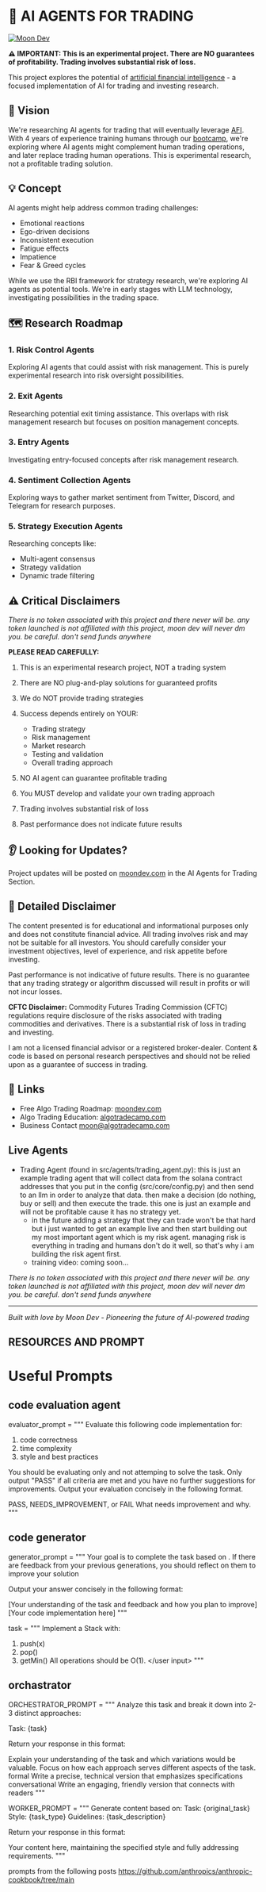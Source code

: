 # 🤖 AI AGENTS FOR TRADING

[![Moon Dev](moondev.png)](https://www.moondev.com/)

**⚠️ IMPORTANT: This is an experimental project. There are NO guarantees of profitability. Trading involves substantial risk of loss.**

This project explores the potential of [artificial financial intelligence](https://www.afi.xyz) - a focused implementation of AI for trading and investing research.

## 🎯 Vision
We're researching AI agents for trading that will eventually leverage [AFI](https://www.afi.xyz). With 4 years of experience training humans through our [bootcamp](https://algotradecamp.com), we're exploring where AI agents might complement human trading operations, and later replace trading human operations. This is experimental research, not a profitable trading solution.

## 💡 Concept
AI agents might help address common trading challenges:
- Emotional reactions
- Ego-driven decisions
- Inconsistent execution
- Fatigue effects
- Impatience
- Fear & Greed cycles

While we use the RBI framework for strategy research, we're exploring AI agents as potential tools. We're in early stages with LLM technology, investigating possibilities in the trading space.

## 🗺️ Research Roadmap

### 1. Risk Control Agents
Exploring AI agents that could assist with risk management. This is purely experimental research into risk oversight possibilities.

### 2. Exit Agents
Researching potential exit timing assistance. This overlaps with risk management research but focuses on position management concepts.

### 3. Entry Agents
Investigating entry-focused concepts after risk management research.

### 4. Sentiment Collection Agents
Exploring ways to gather market sentiment from Twitter, Discord, and Telegram for research purposes.

### 5. Strategy Execution Agents
Researching concepts like:
- Multi-agent consensus
- Strategy validation
- Dynamic trade filtering

## ⚠️ Critical Disclaimers

*There is no token associated with this project and there never will be. any token launched is not affiliated with this project, moon dev will never dm you. be careful. don't send funds anywhere*

**PLEASE READ CAREFULLY:**

1. This is an experimental research project, NOT a trading system
2. There are NO plug-and-play solutions for guaranteed profits
3. We do NOT provide trading strategies
4. Success depends entirely on YOUR:
   - Trading strategy
   - Risk management
   - Market research
   - Testing and validation
   - Overall trading approach

5. NO AI agent can guarantee profitable trading
6. You MUST develop and validate your own trading approach
7. Trading involves substantial risk of loss
8. Past performance does not indicate future results

## 👂 Looking for Updates?
Project updates will be posted on [moondev.com](http://moondev.com) in the AI Agents for Trading Section.

## 📜 Detailed Disclaimer
The content presented is for educational and informational purposes only and does not constitute financial advice. All trading involves risk and may not be suitable for all investors. You should carefully consider your investment objectives, level of experience, and risk appetite before investing.

Past performance is not indicative of future results. There is no guarantee that any trading strategy or algorithm discussed will result in profits or will not incur losses.

**CFTC Disclaimer:** Commodity Futures Trading Commission (CFTC) regulations require disclosure of the risks associated with trading commodities and derivatives. There is a substantial risk of loss in trading and investing.

I am not a licensed financial advisor or a registered broker-dealer. Content & code is based on personal research perspectives and should not be relied upon as a guarantee of success in trading.

## 🔗 Links
- Free Algo Trading Roadmap: [moondev.com](https://moondev.com)
- Algo Trading Education: [algotradecamp.com](https://algotradecamp.com)
- Business Contact [moon@algotradecamp.com](mailto:moon@algotradecamp.com)


## Live Agents
- Trading Agent (found in src/agents/trading_agent.py): this is just an example trading agent that will collect data from the solana contract addresses that you put in the config (src/core/config.py) and then send to an llm in order to analyze that data. then make a decision (do nothing, buy or sell) and then execute the trade. this one is just an example and will not be profitable cause it has no strategy yet. 
   - in the future adding a strategy that they can trade won't be that hard but i just wanted to get an example live and then start building out my most important agent which is my risk agent. managing risk is everything in trading and humans don't do it well, so that's why i am building the risk agent first. 
   - training video: coming soon...
   
*There is no token associated with this project and there never will be. any token launched is not affiliated with this project, moon dev will never dm you. be careful. don't send funds anywhere*

---
*Built with love by Moon Dev - Pioneering the future of AI-powered trading*

## RESOURCES AND PROMPT 

# Useful Prompts

## code evaluation agent

evaluator_prompt = """
Evaluate this following code implementation for:
1. code correctness
2. time complexity
3. style and best practices

You should be evaluating only and not attemping to solve the task.
Only output "PASS" if all criteria are met and you have no further suggestions for improvements.
Output your evaluation concisely in the following format.

<evaluation>PASS, NEEDS_IMPROVEMENT, or FAIL</evaluation>
<feedback>
What needs improvement and why.
</feedback>
"""

## code generator

generator_prompt = """
Your goal is to complete the task based on <user input>. If there are feedback 
from your previous generations, you should reflect on them to improve your solution

Output your answer concisely in the following format: 

<thoughts>
[Your understanding of the task and feedback and how you plan to improve]
</thoughts>

<response>
[Your code implementation here]
</response>
"""

task = """
<user input>
Implement a Stack with:
1. push(x)
2. pop()
3. getMin()
All operations should be O(1).
</user input>
"""

## orchastrator

ORCHESTRATOR_PROMPT = """
Analyze this task and break it down into 2-3 distinct approaches:

Task: {task}

Return your response in this format:

<analysis>
Explain your understanding of the task and which variations would be valuable.
Focus on how each approach serves different aspects of the task.
</analysis>

<tasks>
    <task>
    <type>formal</type>
    <description>Write a precise, technical version that emphasizes specifications</description>
    </task>
    <task>
    <type>conversational</type>
    <description>Write an engaging, friendly version that connects with readers</description>
    </task>
</tasks>
"""

WORKER_PROMPT = """
Generate content based on:
Task: {original_task}
Style: {task_type}
Guidelines: {task_description}

Return your response in this format:

<response>
Your content here, maintaining the specified style and fully addressing requirements.
</response>
"""


prompts from the following posts
https://github.com/anthropics/anthropic-cookbook/tree/main 

